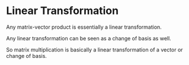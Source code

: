 # Linear Transformation

Any matrix-vector product is essentially a linear transformation.&#x20;

Any linear transformation can be seen as a change of basis as well.&#x20;

So matrix multiplication is basically a linear transformation of a vector or change of basis.&#x20;
